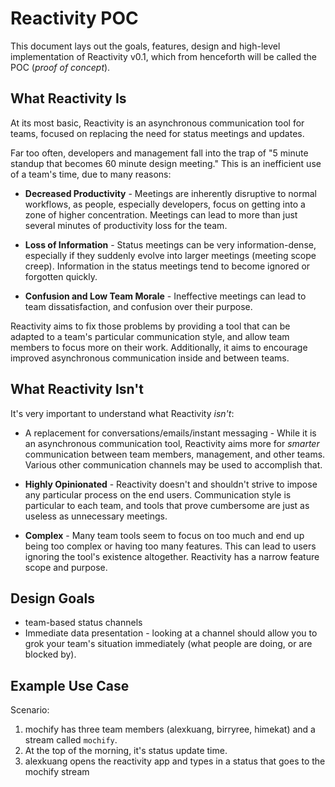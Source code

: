 # Reactivity POC

This document lays out the goals, features, design and high-level implementation of Reactivity v0.1, which from henceforth will be called the POC (*proof of concept*).

## What Reactivity Is

At its most basic, Reactivity is an asynchronous communication tool for teams, focused on replacing the need for status meetings and updates.

Far too often, developers and management fall into the trap of "5 minute standup that becomes 60 minute design meeting." This is an inefficient use of a team's time, due to many reasons:

* **Decreased Productivity** - Meetings are inherently disruptive to normal workflows, as people, especially developers, focus on getting into a zone of higher concentration. Meetings can lead to more than just several minutes of productivity loss for the team.

* **Loss of Information** - Status meetings can be very information-dense, especially if they suddenly evolve into larger meetings (meeting scope creep). Information in the status meetings tend to become ignored or forgotten quickly.

* **Confusion and Low Team Morale** - Ineffective meetings can lead to team dissatisfaction, and confusion over their purpose.

Reactivity aims to fix those problems by providing a tool that can be adapted to a team's particular communication style, and allow team members to focus more on their work. Additionally, it aims to encourage improved asynchronous communication inside and between teams.

## What Reactivity Isn't

It's very important to understand what Reactivity _isn't_:

* A replacement for conversations/emails/instant messaging - While it is an asynchronous communication tool, Reactivity aims more for _smarter_ communication between team members, management, and other teams. Various other communication channels may be used to accomplish that.

* **Highly Opinionated** - Reactivity doesn't and shouldn't strive to impose any particular process on the end users. Communication style is particular to each team, and tools that prove cumbersome are just as useless as unnecessary meetings.

* **Complex** - Many team tools seem to focus on too much and end up being too complex or having too many features. This can lead to users ignoring the tool's existence altogether. Reactivity has a narrow feature scope and purpose.

## Design Goals

* team-based status channels
* Immediate data presentation - looking at a channel should allow you to grok your team's situation immediately (what people are doing, or are blocked by).

## Example Use Case

Scenario:

1. mochify has three team members (alexkuang, birryree, himekat) and a stream called `mochify`.
2. At the top of the morning, it's status update time.
3. alexkuang opens the reactivity app and types in a status that goes to the mochify stream
